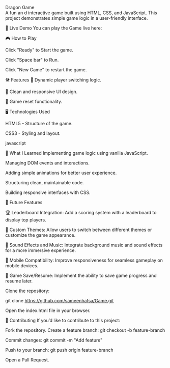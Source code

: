Dragon Game  
A fun an d interactive game built using HTML, CSS, and JavaScript. This project demonstrates simple game logic in a user-friendly interface.

🚀 Live Demo
You can play the Game live here: 


🎮 How to Play

Click "Ready" to Start the game.

Click "Space bar" to Run.

Click "New Game" to restart the game.


🛠️ Features
🔄 Dynamic player switching logic.

📱 Clean and responsive UI design.

🔄 Game reset functionality.

🖥️ Technologies Used

HTML5 - Structure of the game.

CSS3 - Styling and layout.

javascript

🌟 What I Learned
Implementing game logic using vanilla JavaScript.

Managing DOM events and interactions.

Adding simple animations for better user experience.

Structuring clean, maintainable code.

Building responsive interfaces with CSS.

🚀 Future Features

🏆 Leaderboard Integration: Add a scoring system with a leaderboard to display top players.

🎨 Custom Themes: Allow users to switch between different themes or customize the game appearance.

🎵 Sound Effects and Music: Integrate background music and sound effects for a more immersive experience.

📱 Mobile Compatibility: Improve responsiveness for seamless gameplay on mobile devices.

🔄 Game Save/Resume: Implement the ability to save game progress and resume later.


Clone the repository:

git clone https://github.com/sameenhafsa/Game.git

Open the index.html file in your browser.

🤝 Contributing
If you’d like to contribute to this project:

Fork the repository.
Create a feature branch: git checkout -b feature-branch

Commit changes: git commit -m "Add feature"

Push to your branch: git push origin feature-branch

Open a Pull Request.
